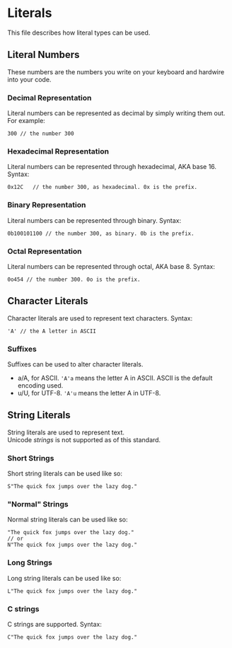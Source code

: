 # Literals
This file describes how literal types can be used.
## Literal Numbers
These numbers are the numbers you write on your keyboard and hardwire into your code.
### Decimal Representation
Literal numbers can be represented as decimal by simply writing them out. For example:  
```
300 // the number 300
```
### Hexadecimal Representation
Literal numbers can be represented through hexadecimal, AKA base 16. Syntax:  
```
0x12C   // the number 300, as hexadecimal. 0x is the prefix.
```
### Binary Representation
Literal numbers can be represented through binary. Syntax:  
```
0b100101100 // the number 300, as binary. 0b is the prefix.
```
### Octal Representation
Literal numbers can be represented through octal, AKA base 8. Syntax:  
```
0o454 // the number 300. 0o is the prefix.
```
## Character Literals
Character literals are used to represent text characters. Syntax:  
```
'A' // the A letter in ASCII
```
### Suffixes
Suffixes can be used to alter character literals.  
 - a/A, for ASCII. `'A'a` means the letter A in ASCII. ASCII is the default encoding used.
 - u/U, for UTF-8. `'A'u` means the letter A in UTF-8.
## String Literals
String literals are used to represent text.  
Unicode *strings* is not supported as of this standard.
### Short Strings
Short string literals can be used like so:  
```
S"The quick fox jumps over the lazy dog."
```
### "Normal" Strings
Normal string literals can be used like so:  
```
"The quick fox jumps over the lazy dog."
// or
N"The quick fox jumps over the lazy dog."
```
### Long Strings
Long string literals can be used like so:  
```
L"The quick fox jumps over the lazy dog."
```
### C strings
C strings are supported. Syntax:  
```
C"The quick fox jumps over the lazy dog."
```